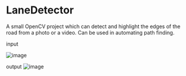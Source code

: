 # LaneDetector
A small OpenCV project which can detect and highlight the edges of the road from a photo or a video. Can be used in automating path finding.

input

![image](https://user-images.githubusercontent.com/72308844/167583591-35d42705-346c-459c-9435-fd8f060e4503.png)


output
![image](https://user-images.githubusercontent.com/72308844/167583472-d608dfff-8575-4d61-a747-e0bb425ac41c.png)
